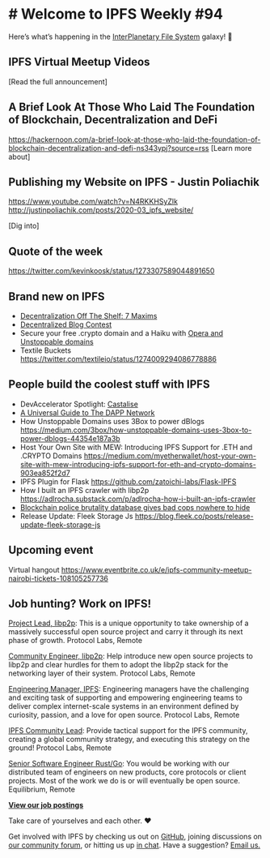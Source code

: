 # # Welcome to IPFS Weekly #94

Here’s what’s happening in the [InterPlanetary File System](https://ipfs.io/) galaxy! 🚀

## IPFS Virtual Meetup Videos

[Read the full announcement]

## A Brief Look At Those Who Laid The Foundation of Blockchain, Decentralization and DeFi
https://hackernoon.com/a-brief-look-at-those-who-laid-the-foundation-of-blockchain-decentralization-and-defi-ns343ypj?source=rss
[Learn more about]

## Publishing my Website on IPFS - Justin Poliachik
https://www.youtube.com/watch?v=N4RKKHSyZlk
http://justinpoliachik.com/posts/2020-03_ipfs_website/

[Dig into]

## Quote of the week
https://twitter.com/kevinkoosk/status/1273307589044891650

## Brand new on IPFS
* [Decentralization Off The Shelf: 7 Maxims](https://decentpatterns.xyz/report/)
* [Decentralized Blog Contest](https://community.unstoppabledomains.com/t/decentralized-blog-contest/745)
* Secure your free .crypto domain and a Haiku with [Opera and Unstoppable domains](https://blogs.opera.com/mobile/2020/06/free-crypto-domain-unstoppable-opera/)
* Textile Buckets https://twitter.com/textileio/status/1274009294086778886


## People build the coolest stuff with IPFS
* DevAccelerator Spotlight: [Castalise](https://medium.com/oasis-protocol-project/devaccelerator-spotlight-castalise-347f155ab66f)
* [A Universal Guide to The DAPP Network](https://medium.com/the-liquidapps-blog/a-universal-guide-to-the-dapp-network-8cac3aa14acd)
* How Unstoppable Domains uses 3Box to power dBlogs https://medium.com/3box/how-unstoppable-domains-uses-3box-to-power-dblogs-44354e187a3b
* Host Your Own Site with MEW: Introducing IPFS Support for .ETH and .CRYPTO Domains https://medium.com/myetherwallet/host-your-own-site-with-mew-introducing-ipfs-support-for-eth-and-crypto-domains-903ea852f2d7
* IPFS Plugin for Flask https://github.com/zatoichi-labs/Flask-IPFS
* How I built an IPFS crawler with libp2p https://adlrocha.substack.com/p/adlrocha-how-i-built-an-ipfs-crawler
* [Blockchain police brutality database gives bad cops nowhere to hide](https://decrypt.co/32614/blockchain-police-brutality-database-gives-bad-cops-nowhere-to-hide)
* Release Update: Fleek Storage Js https://blog.fleek.co/posts/release-update-fleek-storage-js

## Upcoming event
Virtual hangout 
https://www.eventbrite.co.uk/e/ipfs-community-meetup-nairobi-tickets-108105257736

## Job hunting? Work on IPFS!
[Project Lead, libp2p](https://jobs.lever.co/protocol/27ff3891-6e13-4aa8-b43a-734715e85a26): This is a unique opportunity to take ownership of a massively successful open source project and carry it through its next phase of growth. Protocol Labs, Remote

[Community Engineer, libp2p](https://jobs.lever.co/protocol/0afd449f-b292-42b4-abfd-af26415b796b): Help introduce new open source projects to libp2p and clear hurdles for them to adopt the libp2p stack for the networking layer of their system. Protocol Labs, Remote

[Engineering Manager, IPFS](https://jobs.lever.co/protocol/3f0787e8-58b3-4122-a1ea-424561d2658f): Engineering managers have the challenging and exciting task of supporting and empowering engineering teams to deliver complex internet-scale systems in an environment defined by curiosity, passion, and a love for open source. Protocol Labs, Remote

[IPFS Community Lead](https://jobs.lever.co/protocol/71c4a9b9-af90-4ce9-9dba-8b72507997bf): Provide tactical support for the IPFS community, creating a global community strategy, and executing this strategy on the ground! Protocol Labs, Remote

[Senior Software Engineer Rust/Go](https://www.notion.so/Hiring-Senior-Software-Engineer-Rust-Go-e6c94ccc261f426c80a483c7fc642412): You would be working with our distributed team of engineers on new products, core protocols or client projects. Most of the work we do is or will eventually be open source. Equilibrium, Remote

**[View our job postings](https://jobs.lever.co/protocol)**

Take care of yourselves and each other. ❤️

Get involved with IPFS by checking us out on [GitHub](https://github.com/ipfs), joining discussions on [our community forum](https://discuss.ipfs.io/), or hitting us up [in chat](https://riot.im/app/#/room/#ipfs:matrix.org). Have a suggestion? [Email us.](mailto:newsletter@ipfs.io)
